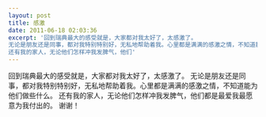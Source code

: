 ```yaml
---
layout: post
title: 感激
date: 2011-06-18 02:03:36
excerpt: '回到瑞典最大的感受就是，大家都对我太好了，太感激了。
无论是朋友还是同事，都对我特别特别好，无私地帮助着我。心里都是满满的感激之情，不知道能为他们做些什么。
还有我的家人，无论他们怎样冲我发脾气，他们'
---
```




回到瑞典最大的感受就是，大家都对我太好了，太感激了。
无论是朋友还是同事，都对我特别特别好，无私地帮助着我。心里都是满满的感激之情，不知道能为他们做些什么。
还有我的家人，无论他们怎样冲我发脾气，他们都是最爱我最愿意为我付出的。
谢谢！



